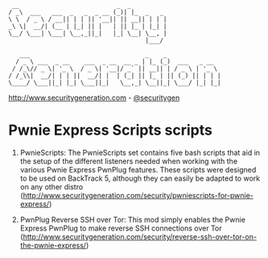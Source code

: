 ```
 __                           _  _          
/ _\  ___   ___  _   _  _ __ (_)| |_  _   _ 
\ \  / _ \ / __|| | | || '__|| || __|| | | |
_\ \|  __/| (__ | |_| || |   | || |_ | |_| |
\__/ \___| \___| \__,_||_|   |_| \__| \__, |
                                      |___/ 

   ___                                _    _               
  / _ \ ___  _ __    ___  _ __  __ _ | |_ (_)  ___   _ __  
 / /_\// _ \| '_ \  / _ \| '__|/ _` || __|| | / _ \ | '_ \ 
/ /_\\|  __/| | | ||  __/| |  | (_| || |_ | || (_) || | | |
\____/ \___||_| |_| \___||_|   \__,_| \__||_| \___/ |_| |_|
```

http://www.securitygeneration.com - [@securitygen](https://twitter.com/securitygen)

Pwnie Express Scripts scripts
=======

1. PwnieScripts: The PwnieScripts set contains five bash scripts that aid in the setup of the different listeners needed when working with the various Pwnie Express PwnPlug features. These scripts were designed to be used on BackTrack 5, although they can easily be adapted to work on any other distro (http://www.securitygeneration.com/security/pwniescripts-for-pwnie-express/)

2. PwnPlug Reverse SSH over Tor: This mod simply enables the Pwnie Express PwnPlug to make reverse SSH connections over Tor (http://www.securitygeneration.com/security/reverse-ssh-over-tor-on-the-pwnie-express/)
